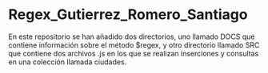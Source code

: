 # Regex_Gutierrez_Romero_Santiago
En este repositorio se han añadido dos directorios, uno llamado DOCS que contiene información sobre el método $regex, y otro directorio llamado SRC que contiene dos archivos .js en los que se realizan inserciones y consultas en una colección llamada ciudades.

